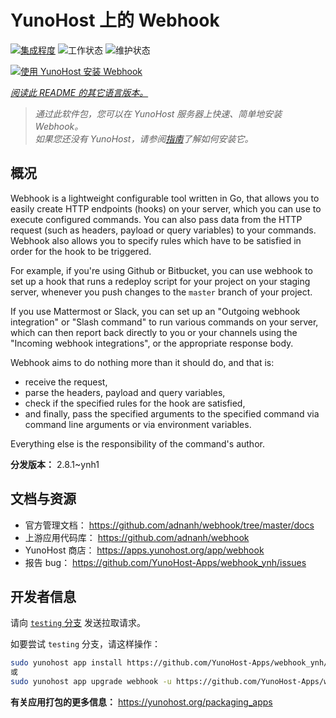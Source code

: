 <!--
注意：此 README 由 <https://github.com/YunoHost/apps/tree/master/tools/readme_generator> 自动生成
请勿手动编辑。
-->

# YunoHost 上的 Webhook

[![集成程度](https://dash.yunohost.org/integration/webhook.svg)](https://dash.yunohost.org/appci/app/webhook) ![工作状态](https://ci-apps.yunohost.org/ci/badges/webhook.status.svg) ![维护状态](https://ci-apps.yunohost.org/ci/badges/webhook.maintain.svg)

[![使用 YunoHost 安装 Webhook](https://install-app.yunohost.org/install-with-yunohost.svg)](https://install-app.yunohost.org/?app=webhook)

*[阅读此 README 的其它语言版本。](./ALL_README.md)*

> *通过此软件包，您可以在 YunoHost 服务器上快速、简单地安装 Webhook。*  
> *如果您还没有 YunoHost，请参阅[指南](https://yunohost.org/install)了解如何安装它。*

## 概况

Webhook is a lightweight configurable tool written in Go, that allows you to easily create HTTP endpoints (hooks) on your server, which you can use to execute configured commands. You can also pass data from the HTTP request (such as headers, payload or query variables) to your commands. Webhook also allows you to specify rules which have to be satisfied in order for the hook to be triggered.

For example, if you're using Github or Bitbucket, you can use webhook to set up a hook that runs a redeploy script for your project on your staging server, whenever you push changes to the `master` branch of your project.

If you use Mattermost or Slack, you can set up an "Outgoing webhook integration" or "Slash command" to run various commands on your server, which can then report back directly to you or your channels using the "Incoming webhook integrations", or the appropriate response body.

Webhook aims to do nothing more than it should do, and that is:

- receive the request,
- parse the headers, payload and query variables,
- check if the specified rules for the hook are satisfied,
- and finally, pass the specified arguments to the specified command via command line arguments or via environment variables.

Everything else is the responsibility of the command's author.


**分发版本：** 2.8.1~ynh1
## 文档与资源

- 官方管理文档： <https://github.com/adnanh/webhook/tree/master/docs>
- 上游应用代码库： <https://github.com/adnanh/webhook>
- YunoHost 商店： <https://apps.yunohost.org/app/webhook>
- 报告 bug： <https://github.com/YunoHost-Apps/webhook_ynh/issues>

## 开发者信息

请向 [`testing` 分支](https://github.com/YunoHost-Apps/webhook_ynh/tree/testing) 发送拉取请求。

如要尝试 `testing` 分支，请这样操作：

```bash
sudo yunohost app install https://github.com/YunoHost-Apps/webhook_ynh/tree/testing --debug
或
sudo yunohost app upgrade webhook -u https://github.com/YunoHost-Apps/webhook_ynh/tree/testing --debug
```

**有关应用打包的更多信息：** <https://yunohost.org/packaging_apps>
